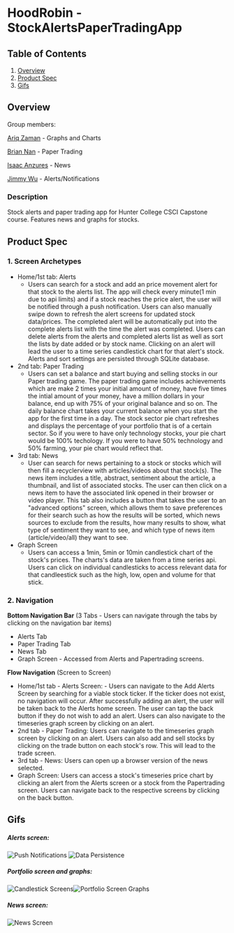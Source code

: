 # HoodRobin - StockAlertsPaperTradingApp

## Table of Contents 
1. [Overview](#Overview)
2. [Product Spec](#Product-Spec)
3. [Gifs](#Gifs)

## Overview

Group members:


[Ariq Zaman](https://github.com/ariqzaman) - Graphs and Charts

[Brian Nan](https://github.com/DogEnjoyer) - Paper Trading

[Isaac Anzures](https://github.com/ianzures) - News 

[Jimmy Wu](https://github.com/Jimmy-2) - Alerts/Notifications
### Description
Stock alerts and paper trading app for Hunter College CSCI Capstone course. Features news and graphs for stocks.



## Product Spec

### 1. Screen Archetypes

* Home/1st tab: Alerts
    * Users can search for a stock and add an price movement alert for that stock to the alerts list. The app will check every minute(1 min due to api limits) and if a stock reaches the price alert, the user will be notified through a push notification. Users can also manually swipe down to refresh the alert screens for updated stock data/prices. The completed alert will be automatically put into the complete alerts list with the time the alert was completed. Users can delete alerts from the alerts and completed alerts list as well as sort the lists by date added or by stock name. Clicking on an alert will lead the user to a time series candlestick chart for that alert's stock. Alerts and sort settings are persisted through SQLite database.
* 2nd tab: Paper Trading
    * Users can set a balance and start buying and selling stocks in our Paper trading game. The paper trading game includes achievements which are make 2 times your initial amount of money, have five times the intial amount of your money, have a million dollars in your balance, end up with 75% of your original balance and so on. The daily balance chart takes your current balance when you start the app for the first time in a day. The stock sector pie chart refreshes and displays the percentage of your portfolio that is of a certain sector. So if you were to have only technology stocks, your pie chart would be 100% techology. If you were to have 50% technology and 50% farming, your pie chart would reflect that.
* 3rd tab: News
    *  User can search for news pertaining to a stock or stocks which will then fill a recyclerview with articles/videos about that stock(s). The news item includes a title, abstract, sentiment about the article, a thumbnail, and list of associated stocks. The user can then click on a news item to have the associated link opened in their browser or video player. This tab also includes a button that takes the user to an "advanced options" screen, which allows them to save preferences for their search such as how the results will be sorted, which news sources to exclude from the results, how many results to show, what type of sentiment they want to see, and which type of news item (article/video/all) they want to see. 
* Graph Screen
    * Users can access a 1min, 5min or 10min candlestick chart of the stock's prices. The charts's data are taken from a time series api. Users can click on individual candlesticks to access relevant data for that candleestick such as the high, low, open and volume for that stick.

### 2. Navigation

**Bottom Navigation Bar** (3 Tabs - Users can navigate through the tabs by clicking on the navigation bar items) 
* Alerts Tab 
* Paper Trading Tab 
* News Tab
* Graph Screen - Accessed from Alerts and Papertrading screens.


**Flow Navigation** (Screen to Screen)

* Home/1st tab - Alerts Screen: - Users can navigate to the Add Alerts Screen by searching for a viable stock ticker. If the ticker does not exist, no navigation will occur. After successfully adding an alert, the user will be taken back to the Alerts home screen. The user can tap the back button if they do not wish to add an alert. Users can also navigate to the timeseries graph screen by clicking on an alert.
* 2nd tab - Paper Trading: Users can navigate to the timeseries graph screen by clicking on an alert. Users can also add and sell stocks by clicking on the trade button on each stock's row. This will lead to the trade screen.
* 3rd tab - News: Users can open up a browser version of the news selected.
* Graph Screen: Users can access a stock's timeseries price chart by clicking an alert from the Alerts screen or a stock from the Papertrading screen. Users can navigate back to the respective screens by clicking on the back button.



## Gifs 

##### Alerts screen:

<img src='https://github.com/Jimmy-2/HoodRobin/blob/master/gifs/AlertsScreen.gif?raw=true' title='Push Notifications' width='' alt='Push Notifications' />  <img src='https://github.com/Jimmy-2/HoodRobin/blob/master/gifs/AlertsScreen2.gif?raw=true' title='Data Persistence' width='' alt='Data Persistence' />


##### Portfolio screen and graphs:

<img src='https://github.com/Jimmy-2/HoodRobin/blob/master/gifs/PortfolioScreenAndGraphs1.gif?raw=true' title='Candlestick Screens' width='' alt='Candlestick Screens' /><img src='https://github.com/Jimmy-2/HoodRobin/blob/master/gifs/PortfolioScreenAndGraphs2.gif?raw=true' title='Portfolio Screen Graphs' width='' alt='Portfolio Screen Graphs' />


##### News screen:

<img src='https://github.com/Jimmy-2/HoodRobin/blob/master/gifs/NewsScreen.gif?raw=true' title='News Screen' width='' alt='News Screen' />

